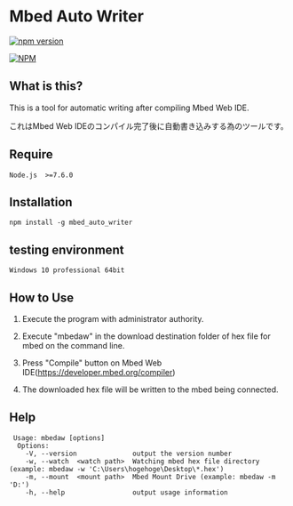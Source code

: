 # Mbed Auto Writer

[![npm version](https://badge.fury.io/js/mbed_auto_writer.svg)](https://badge.fury.io/js/mbed_auto_writer)

[![NPM](https://nodei.co/npm/mbed_auto_writer.png)](https://nodei.co/npm/mbed_auto_writer/)

## What is this?
This is a tool for automatic writing after compiling Mbed Web IDE.

これはMbed Web IDEのコンパイル完了後に自動書き込みする為のツールです。

## Require
    Node.js  >=7.6.0

## Installation
    npm install -g mbed_auto_writer

## testing environment
    Windows 10 professional 64bit

## How to Use

1. Execute the program with administrator authority.

1. Execute "mbedaw" in the download destination folder of hex file for mbed on the command line.

1. Press "Compile" button on Mbed Web IDE(https://developer.mbed.org/compiler)

1. The downloaded hex file will be written to the mbed being connected.

## Help

     Usage: mbedaw [options]
      Options:
        -V, --version              output the version number
        -w, --watch  <watch path>  Watching mbed hex file directory (example: mbedaw -w 'C:\Users\hogehoge\Desktop\*.hex')
        -m, --mount  <mount path>  Mbed Mount Drive (example: mbedaw -m 'D:')
        -h, --help                 output usage information
